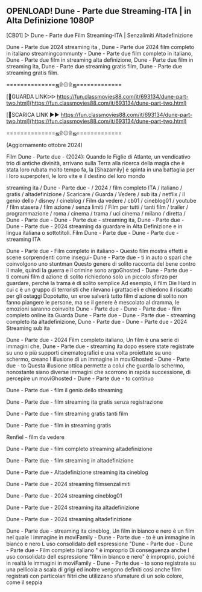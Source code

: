 ## OPENLOAD! Dune - Parte due Streaming-ITA | in Alta Definizione 1080P


[CB01] ▷ Dune - Parte due Film Streaming-ITA | Senzalimiti Altadefinizione

Dune - Parte due 2024 streaming ita , Dune - Parte due 2024 film completo in italiano streamingcommunty - Dune - Parte due film completo in italiano, Dune - Parte due film in streaming alta definizione, Dune - Parte due film in streaming ita, Dune - Parte due streaming gratis film, Dune - Parte due streaming gratis film.

==============ஜ۩۞۩ஜ=============

[🔴GUARDA LINKᐅᐅ https://fun.classmovies88.com/it/693134/dune-part-two.html](https://fun.classmovies88.com/it/693134/dune-part-two.html)

[🔴SCARICA LINK ►► https://fun.classmovies88.com/it/693134/dune-part-two.html](https://fun.classmovies88.com/it/693134/dune-part-two.html)

==============ஜ۩۞۩ஜ=============

(Aggiornamento ottobre 2024)

Film Dune - Parte due - (2024): Quando le Figlie di Atlante, un vendicativo trio di antiche divinità, arrivano sulla Terra alla ricerca della magia che è stata loro rubata molto tempo fa, la [Shazamily] è spinta in una battaglia per i loro superpoteri, le loro vite e il destino del loro mondo

streaming ita / Dune - Parte due - / 2024 / film completo ITA / italiano / gratis / altadefinizione / Scaricare / Guarda / Vedere / sub ita / netflix / il genio dello / disney / cineblog / Film da vedere / cb01 / cineblog01 / youtube / film stasera / film azione / senza limiti / Film per tutti / tanti film / trailer / programmazione / roma / cinema / trama / uci cinema / milano / diretta / Dune - Parte due - Dune - Parte due - streaming ita, Dune - Parte due - Dune - Parte due - 2024 streaming da guardare in Alta Definizione e in lingua italiana o sottotitoli. Film Dune - Parte due - Dune - Parte due - streaming ITA

Dune - Parte due - Film completo in italiano - Questo film mostra effetti e scene sorprendenti come insegui- Dune - Parte due - ti in auto o spari che coinvolgono uno stuntman Questo genere di solito racconta del bene contro il male, quindi la guerra e il crimine sono argoGhosted - Dune - Parte due - ti comuni film d azione di solito richiedono solo un piccolo sforzo per guardare, perché la trama è di solito semplice Ad esempio, il film Die Hard in cui c è un gruppo di terroristi che rilevano i grattacieli e chiedono il riscatto per gli ostaggi Dopotutto, un eroe salverà tutto film d azione di solito non fanno piangere le persone, ma se il genere è mescolato al dramma, le emozioni saranno coinvolte Dune - Parte due - Dune - Parte due - film completo online ita Guarda Dune - Parte due - Dune - Parte due - streaming completo ita altadefinizione, Dune - Parte due - Dune - Parte due - 2024 Streaming sub ita

Dune - Parte due - 2024 Film completo italiano, Un film è una serie di immagini che, Dune - Parte due - streaming ita dopo essere state registrate su uno o più supporti cinematografici e una volta proiettate su uno schermo, creano l illusione di un immagine in moviGhosted - Dune - Parte due - to Questa illusione ottica permette a colui che guarda lo schermo, nonostante siano diverse immagini che scorrono in rapida successione, di percepire un moviGhosted - Dune - Parte due - to continuo


Dune - Parte due - film il genio dello streaming

Dune - Parte due - film streaming ita gratis senza registrazione

Dune - Parte due - film streaming gratis tanti film

Dune - Parte due - film in streaming gratis

Renfiel - film da vedere

Dune - Parte due - film completo streaming altadefinizione

Dune - Parte due - film streaming in altadefinizione

Dune - Parte due - Altadefinizione streaming ita cineblog

Dune - Parte due - 2024 streaming filmsenzalimiti

Dune - Parte due - 2024 streaming cineblog01

Dune - Parte due - 2024 streaming ita altadefinizione

Dune - Parte due - 2024 streaming altadefinizione

Dune - Parte due - streaming ita cineblog, Un film in bianco e nero è un film nel quale l immagine in moviFamily - Dune - Parte due - to è un immagine in bianco e nero L uso consolidato dell espressione "Dune - Parte due - Dune - Parte due - Film completo italiano " è improprio Di conseguenza anche l uso consolidato dell espressione "film in bianco e nero" è improprio, poiché in realtà le immagini in moviFamily - Dune - Parte due - to sono registrate su una pellicola a scala di grigi ed inoltre vengono definiti così anche film registrati con particolari filtri che utilizzano sfumature di un solo colore, come il seppia
